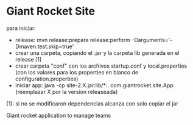 # Giant Rocket Site

para iniciar:
- release: mvn release:prepare release:perform -Darguments='-Dmaven.test.skip=true'
- crear una carpeta, copiando el .jar y la carpeta lib generada en el release [1]
- crear carpeta "conf" con los archivos startup.conf y local.properties (con los valores para los properties en blanco de configuration.properties)
- iniciar app: java -cp site-2.X.jar:lib/*:. com.giantrocket.site.App (reemplazar X por la version releaseada)

[1]: si no se modificaron dependencias alcanza con solo copiar el jar

Giant rocket application to manage teams
